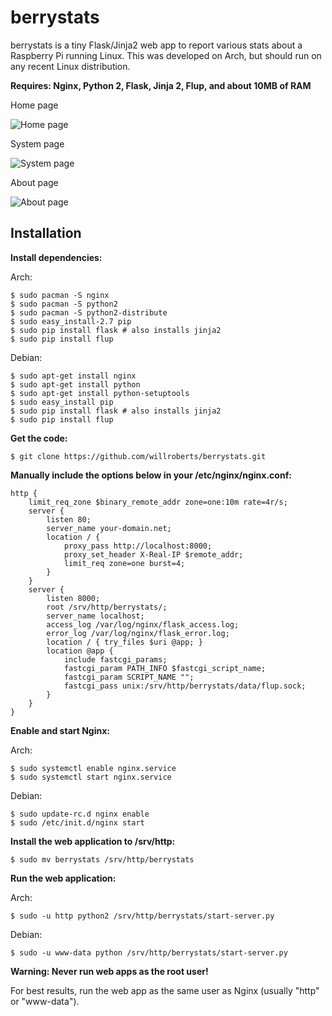 berrystats
==========

berrystats is a tiny Flask/Jinja2 web app to report various stats about a Raspberry Pi running Linux.
This was developed on Arch, but should run on any recent Linux distribution.

**Requires: Nginx, Python 2, Flask, Jinja 2, Flup, and about 10MB of RAM**

Home page

![Home page](http://i.imgur.com/YRpHNBc.png)

System page

![System page](http://i.imgur.com/qvnEic6.png)

About page

![About page](http://i.imgur.com/GUmsVX7.png)

Installation
------------

**Install dependencies:**

Arch:

    $ sudo pacman -S nginx
    $ sudo pacman -S python2
    $ sudo pacman -S python2-distribute
    $ sudo easy_install-2.7 pip
    $ sudo pip install flask # also installs jinja2
    $ sudo pip install flup

Debian:

    $ sudo apt-get install nginx
    $ sudo apt-get install python
    $ sudo apt-get install python-setuptools
    $ sudo easy_install pip
    $ sudo pip install flask # also installs jinja2
    $ sudo pip install flup

**Get the code:**

    $ git clone https://github.com/willroberts/berrystats.git

**Manually include the options below in your /etc/nginx/nginx.conf:**

    http {
        limit_req_zone $binary_remote_addr zone=one:10m rate=4r/s;
        server {
            listen 80;
            server_name your-domain.net;
            location / {
                proxy_pass http://localhost:8000;
                proxy_set_header X-Real-IP $remote_addr;
                limit_req zone=one burst=4;
            }
        }
        server {
            listen 8000;
            root /srv/http/berrystats/;
            server_name localhost;
            access_log /var/log/nginx/flask_access.log;
            error_log /var/log/nginx/flask_error.log;
            location / { try_files $uri @app; }
            location @app {
                include fastcgi_params;
                fastcgi_param PATH_INFO $fastcgi_script_name;
                fastcgi_param SCRIPT_NAME "";
                fastcgi_pass unix:/srv/http/berrystats/data/flup.sock;
            }
        }
    }

**Enable and start Nginx:**

Arch:

    $ sudo systemctl enable nginx.service
    $ sudo systemctl start nginx.service

Debian:

    $ sudo update-rc.d nginx enable
    $ sudo /etc/init.d/nginx start

**Install the web application to /srv/http:**

    $ sudo mv berrystats /srv/http/berrystats

**Run the web application:**

Arch:

    $ sudo -u http python2 /srv/http/berrystats/start-server.py

Debian:

    $ sudo -u www-data python /srv/http/berrystats/start-server.py

**Warning: Never run web apps as the root user!**

For best results, run the web app as the same user as Nginx (usually "http" or "www-data").
